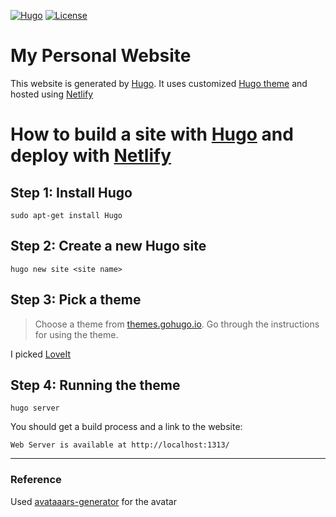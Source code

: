 [![Hugo](https://img.shields.io/badge/Hugo-%5E0.62.0-ff4088?style=flat-square&logo=hugo)](https://gohugo.io/)
[![License](https://img.shields.io/badge/licence-CC0-green)](https://github.com/horia-delicoti/horiadelicoti.com/blob/master/LICENSE)

# My Personal Website

This website is generated by [Hugo](https://github.com/gohugoio/hugo). It uses customized [Hugo theme](https://themes.gohugo.io/loveit/) and hosted using [Netlify](https://www.netlify.com/)


# How to build a site with [Hugo](https://github.com/gohugoio/hugo) and deploy with [Netlify](https://www.netlify.com/)

## Step 1: Install Hugo
```shell
sudo apt-get install Hugo
```

## Step 2: Create a new Hugo site
```shell
hugo new site <site name>
```

## Step 3: Pick a theme
> Choose a theme from [themes.gohugo.io](https://themes.gohugo.io/). Go through the instructions for using the theme.

I picked [LoveIt](https://github.com/dillonzq/LoveIt)

## Step 4: Running the theme
```shell
hugo server
```
You should get a build process and a link to the website:
```shell
Web Server is available at http://localhost:1313/
```



---
### Reference
Used [avataaars-generator](https://github.com/fangpenlin/avataaars-generator) for the avatar
